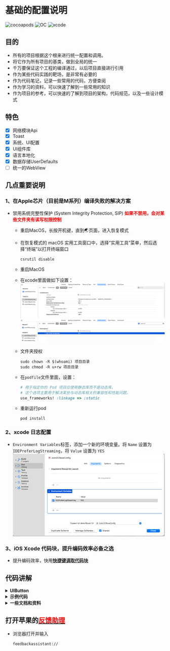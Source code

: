 # 基础的配置说明
<p align="left">
  <img src="https://img.shields.io/badge/pod-1.15.2-brightgreen" alt="cocoapods" title="cocoapods"/>
  <img src="https://img.shields.io/badge/OC-orange" alt="OC" title="OC"/>
  <img src="https://img.shields.io/badge/xcode-15.4-blue" alt="xcode" title="xcode"/>
</p>

## 目的
* 所有的项目根据这个根来进行统一配置和调用。
* 将它作为所有项目的基类，做到全局的统一
* 千万要保证这个工程的编译通过，以后项目直接进行引用
* 作为某些代码实践的靶场，是非常有必要的
* 作为代码笔记，记录一些常用的代码，方便查阅
* 作为学习的资料，可以快速了解到一些常用的知识
* 作为项目的参考，可以快速的了解到项目的架构，代码规范，以及一些设计模式

## 特色
- [x] 网络模块Api<br>
- [x] Toast<br>
- [x] 系统、UI配置<br>
- [x] UI组件库<br>
- [x] 语言本地化<br>
- [x] 数据存储UserDefaults<br>
- [ ] 统一的WebView<br>
## 几点重要说明
### 1、在Apple芯片（目前是M系列）编译失败的解决方案
* 禁用系统完整性保护 (System Integrity Protection, SIP)   <font color=red>**如果不禁用，会对某些文件夹有读写权限控制**</font>
  * 重启MacOS，长按开机键，直到🌏页面，进入恢复模式
  * 在恢复模式的 macOS 实用工具窗口中，选择“实用工具”菜单，然后选择“终端”以打开终端窗口
    ```shell
    csrutil disable
    ```
  * 重启MacOS
  * 在xcode里面做如下设置：
  ![image-20240628195445480](./assets/image-20240628195445480.png)
  ![image-20240628200436387](./assets/image-20240628200436387.png)
  
  * 文件夹授权
    ```
    sudo chown -R $(whoami) 项目目录
    sudo chmod -R u+rw 项目目录
    ```
  * 在`podfile`文件里面，设置：
    ```ruby
    # 用于指定你的 Pod 项目应使用静态库而不是动态库。
    # 这个选项主要用于解决某些与动态库相关的兼容性和性能问题。
    use_frameworks! :linkage => :static
    ```
  * 重新运行pod
    ```shell
    pod install
    ```
### 2、xcode 日志配置
* `Environment Variables`标签，添加一个新的环境变量。将 `Name` 设置为 `IDEPreferLogStreaming`，将 `Value` 设置为 `YES`
![image-20240629161626945](./assets/image-20240629161626945.png)

### 3、iOS Xcode 代码块，提升编码效率必备之选
* 提升编码效率，快用[**快捷键调取代码块**](https://github.com/JobsKit/JobsCodeSnippets)
## 代码讲解

<details id="UIButton">
 <summary><strong>UIButton</strong></summary>

* 兼容新Api，如果还是按照以前的方式创建，你会发现UIButton不正常出现（请看下面的示例代码）<br>

  ```javascript
  苹果在后续的Api中推出了 UIButtonConfiguration 来设置UIButton，但是这个新Api会存在几大问题
  1、大多数开发者对这个Api不熟悉
  2、用了新Api以后，老的Api的一些调用方式可能不会起效果
  3、大多数时候，我们会涉及到富文本。而富文本和普通的文本之间对于控件有优先级。富文本的优先级最高
  4、因为要做兼容处理，但是 UIButtonConfiguration 的设置环节非常繁琐
  
  所以，为了应对以上的问题，可以快捷键（init.JobsBtn）调代码块来设置 UIButton
  得出的 UIButton 是没有约束的，需要自己在外界加
  具体的内部实现，请关注@implementation UIButton (UI)
  
  资料来源：
  Chat GPT 3.5 
  https://www.jianshu.com/p/12426709420e
  ```
  
  * 资料来源：
    * [**UIButtonConfiguration**](https://www.jianshu.com/p/12426709420e)
    * [**Chat GPT 3.5**](https://chatgpt.com/)
      </details>

<details id="示例代码">
 <summary><strong>示例代码</strong></summary>

* Masonry约束动画<br>

  ```objective-c
  -(MSMineView2 *)view2{
      if(!_view2){
          _view2 = MSMineView2.new;
          [_view2 richElementsInViewWithModel:nil];
          [self addSubview:_view2];
          [_view2 jobsMasonryBeforeBlock:^(MASConstraintMaker * _Nonnull make) {
              // 添加第一个 _view2 的约束
              make.width.mas_equalTo(0);
              make.height.mas_equalTo([MSMineView2 viewSizeWithModel:nil].height);
              make.right.equalTo(self).offset(JobsWidth(-10));
              make.top.equalTo(self).offset(JobsWidth(10));
          }
                       masonryAfterBlock:^(MASConstraintMaker * _Nonnull make) {
              // 添加第二个 _view2 的约束
              make.size.mas_equalTo([MSMineView2 viewSizeWithModel:nil]);
              make.centerX.equalTo(self);
              make.top.equalTo(self).offset(JobsWidth(10));
          }];
          [_view2 cornerCutToCircleWithCornerRadius:[MSMineView2 viewSizeWithModel:nil].height / 2];
      }return _view2;
  }
  ```

* 用新Api创建一个带富文本的UIButton

  ```objective-c
  @property(nonatomic,strong)BaseButton *titleBtn;
  @property(nonatomic,strong)NSMutableArray <NSString *>*richTextMutArr;
  @property(nonatomic,strong)NSMutableArray <RichTextConfig *>*richTextConfigMutArr;

   -(BaseButton *)titleBtn{
       if(!_titleBtn){
           @jobs_weakify(self)
           _titleBtn = [BaseButton.alloc jobsInitBtnByConfiguration:nil
                                                          background:nil
                                                      titleAlignment:UIButtonConfigurationTitleAlignmentCenter
                                                       textAlignment:NSTextAlignmentCenter
                                                    subTextAlignment:NSTextAlignmentCenter
                                                         normalImage:nil
                                                      highlightImage:nil
                                                     attributedTitle:nil
                                             selectedAttributedTitle:nil
                                                  attributedSubtitle:[self richTextWithDataConfigMutArr:self.richTextConfigMutArr]
                                                               title:Internationalization(@"请支付")
                                                            subTitle:nil//Internationalization(@"观看完整教学视频需支付99Mata值")
                                                           titleFont:UIFontWeightBoldSize(18)
                                                        subTitleFont:nil
                                                            titleCor:JobsCor(@"#333333")
                                                         subTitleCor:nil
                                                  titleLineBreakMode:NSLineBreakByWordWrapping
                                               subtitleLineBreakMode:NSLineBreakByWordWrapping
                                                 baseBackgroundColor:UIColor.whiteColor
                                                        imagePadding:JobsWidth(0)
                                                        titlePadding:JobsWidth(10)
                                                      imagePlacement:NSDirectionalRectEdgeNone
                                          contentHorizontalAlignment:UIControlContentHorizontalAlignmentCenter
                                            contentVerticalAlignment:UIControlContentVerticalAlignmentCenter
                                                       contentInsets:jobsSameDirectionalEdgeInsets(0)
                                                   cornerRadiusValue:JobsWidth(0)
                                                     roundingCorners:UIRectCornerAllCorners
                                                roundingCornersRadii:CGSizeZero
                                                      layerBorderCor:nil
                                                         borderWidth:JobsWidth(0)
                                                       primaryAction:nil
                                                     clickEventBlock:^id(BaseButton *x) {
               @jobs_strongify(self)
               x.selected = !x.selected;
               if (self.objectBlock) self.objectBlock(x);
               return nil;
           }];
           [self addSubview:_titleBtn];
           [_titleBtn mas_makeConstraints:^(MASConstraintMaker *make) {
               make.height.mas_equalTo(JobsWidth(72));
               make.top.equalTo(self).offset(JobsWidth(20));
               make.centerX.equalTo(self);
           }];
           [_titleBtn makeBtnLabelByShowingType:UILabelShowingType_03];
       }return _titleBtn;
   }

   -(NSMutableArray<NSString *> *)richTextMutArr{
       if (!_richTextMutArr) {
           _richTextMutArr = NSMutableArray.array;
           [_richTextMutArr addObject:Internationalization(@"观看完整教学视频需支付")];
           [_richTextMutArr addObject:Internationalization(@"99")];
           [_richTextMutArr addObject:Internationalization(@"Mata值")];
       }return _richTextMutArr;
   }

   -(NSMutableArray<RichTextConfig *> *)richTextConfigMutArr{
       if (!_richTextConfigMutArr) {
           _richTextConfigMutArr = NSMutableArray.array;
           {
               RichTextConfig *config_01 = RichTextConfig.new;
               config_01.font = UIFontWeightRegularSize(14);
               config_01.textCor = JobsCor(@"#666666");
               config_01.targetString = self.richTextMutArr[0];
               config_01.paragraphStyle = self.jobsParagraphStyleCenter;
               [_richTextConfigMutArr addObject:config_01];
           }

           {
               RichTextConfig *config_02 = RichTextConfig.new;
               config_02.font = UIFontWeightRegularSize(14);
               config_02.textCor = JobsCor(@"#BA9B77");
               config_02.targetString = self.richTextMutArr[1];
               config_02.paragraphStyle = self.jobsParagraphStyleCenter;
               [_richTextConfigMutArr addObject:config_02];
           }

           {
               RichTextConfig *config_03 = RichTextConfig.new;
               config_03.font = UIFontWeightRegularSize(14);
               config_03.textCor = JobsCor(@"#666666");
               config_03.targetString = self.richTextMutArr[2];
               config_03.paragraphStyle = self.jobsParagraphStyleCenter;
               [_richTextConfigMutArr addObject:config_03];
           }
       }return _richTextConfigMutArr;
   }
  ```
</details>

<details id="一些文档和资料">
 <summary><strong>一些文档和资料</strong></summary>

- [**关于响应链的一些研究成果**](文档和资料/关于响应链的一些研究成果/关于响应链的一些研究成果.md)<br>
- [**模型解析**](文档和资料/模型解析/模型解析.md)<br>
- [**iOS状态栏颜色的修改**](文档和资料/iOS状态栏颜色的修改.md)<br>
- [**UICollectionView点击事件**](文档和资料/UICollectionView点击事件.md)<br>
- [**路由**](文档和资料/路由.md)<br>
- 其他
  * [**其他-关于系统Nav**](文档和资料/其他/关于系统Nav.md)<br>
  * [**其他-键盘方法生命周期**](文档和资料/其他/键盘方法生命周期.md)<br>
  * [**其他-精确度量iOS-App的启动时间**](文档和资料/其他/精确度量iOS-App的启动时间.md)<br>
  * [**其他-谁说HTTP和GET就不能通过Body来发送数据呢？**](文档和资料/其他/谁说HTTP和GET就不能通过Body来发送数据呢？.md)<br>
    </details>

## 打开苹果的[<font color=red>**反馈助理**</font>](applefeedback://)
* 浏览器打开并输入 
  ```html
  feedbackassistant://
  ```
